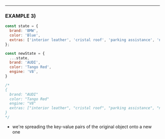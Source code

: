 ----

### EXAMPLE 3)

```javascript
const state = {
  brand: 'BMW',
  color: 'Blue',
  extras: ['interior leather', 'cristal roof', 'parking assistance', 'navigation'],
};

const newState = {
  ...state,
  brand: 'AUDI',
  color: 'Tango Red',
  engine: 'V8',
}

/*
{
  brand: "AUDI"
  color: "Tango Red"
  engine: "V8"
  extras: ["interior leather", "cristal roof", "parking assistance", "navigation"]
}
*/
```

- we're spreading the key-value pairs of the original object onto a new one
